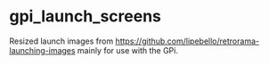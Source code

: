 # gpi_launch_screens

Resized launch images from https://github.com/lipebello/retrorama-launching-images mainly for use with the GPi.

